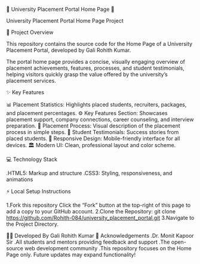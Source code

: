 🏫 University Placement Portal Home Page 🏫

University Placement Portal Home Page Project

🌟 Project Overview

This repository contains the source code for the Home Page of a University Placement Portal, developed by Gali Rohith Kumar.

The portal home page provides a concise, visually engaging overview of placement achievements, features, processes, and student testimonials, helping visitors quickly grasp the value offered by the university’s placement services.

✨ Key Features

📊 Placement Statistics: Highlights placed students, recruiters, packages, and placement percentages.
⚙️ Key Features Section: Showcases placement support, company connections, career counseling, and interview preparation.
📝 Placement Process: Visual description of the placement process in simple steps.
💬 Student Testimonials: Success stories from placed students.
📱 Responsive Design: Mobile-friendly interface for all devices.
🏛️ Modern UI: Clean, professional layout and color scheme.

💻 Technology Stack

.HTML5: Markup and structure
.CSS3: Styling, responsiveness, and animations


⚡ Local Setup Instructions

1.Fork this repository
  Click the “Fork” button at the top-right of this page to add a copy to your GitHub account.
2.Clone the Repository:
  git clone https://github.com/Rohith-084/university_placement_portal.git
3.Navigate to the Project Directory.
  
🧑‍💻 Developed By
Gali Rohith Kumar
🙏 Acknowledgements
.Dr. Monit Kapoor Sir
.All students and mentors providing feedback and support
.The open-source web development community
.This repository focuses on the Home Page only. Future updates may expand functionality!

